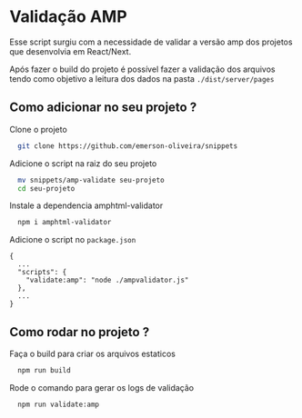 # Validação AMP

Esse script surgiu com a necessidade de validar a versão amp dos projetos que desenvolvia em React/Next.

Após fazer o build do projeto é possível fazer a validação dos arquivos tendo como objetivo a leitura dos dados na pasta 
`./dist/server/pages`

## Como adicionar no seu projeto ?

Clone o projeto

```bash
  git clone https://github.com/emerson-oliveira/snippets
```

Adicione o script na raiz do seu projeto
```bash
  mv snippets/amp-validate seu-projeto
  cd seu-projeto
```

Instale a dependencia amphtml-validator

```bash
  npm i amphtml-validator
```

Adicione o script no `package.json` 

```
{
  ...
  "scripts": {
    "validate:amp": "node ./ampvalidator.js"
  },
  ...
}

```

## Como rodar no projeto ?

Faça o build para criar os arquivos estaticos 

```bash
  npm run build
```

Rode o comando para gerar os logs de validação

```bash
  npm run validate:amp
```